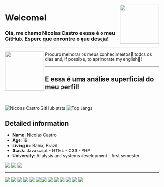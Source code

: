 <img src="https://www.tramaweb.com.br/wp-content/uploads/2019/10/f6719fd6-tenor.gif" align="right" height="128px" width="128px"></img>
<h1>Welcome!</h1>

<h3>Olá, me chamo Nicolas Castro e esse é o meu GitHub. Espero que encontre o que deseja!</h3>
<div>
  
</div>

<hr/>

<div>
  <img src="https://2.bp.blogspot.com/-uo1p9Jg0iHE/Vx5hGehv-DI/AAAAAAAATnw/KFIJ5nyDu1gcxirTTEudZCX2fpkw6DSpQCLcB/s1600/Gif%2BGato%2BEstudando%2BEstrat%25C3%25A9gias%2BMilitares.gif" align="left" height="128px" width="128px"></img>
  <p>Procuro melhorar os meus conhecimentos🧠 todos os dias and, if possible, to aprimorate my english📖!</p>
</div>



<hr/>
<div>
  <h2>E essa é uma análise superficial do meu perfil!</h2>
  
  <br/>
  
  ![Nicolas Castro GitHub stats](https://github-readme-stats.vercel.app/api?username=NicolasCastro01&theme=midnight-purple&show_icons=true)
  ![Top Langs](https://github-readme-stats.vercel.app/api/top-langs/?username=NicolasCastro01&theme=midnight-purple)
  
  
  
</div>


## Detailed information

* **Name**: Nicolas Castro
* **Age**: 19
* **Living in**: Bahia, Brazil
* **Stack**: Javascript - HTML - CSS - PHP
* **University**: Analysis and systems development - first semester


<div>
  <a href="mailto:nicolas.y0909@gmail.com" target="_blank"><img src="https://img.shields.io/badge/Gmail-D14836?style=for-the-badge&logo=gmail&logoColor=white"></img></a>
  <a href="https://twitter.com/NicolasC6432" target="_blank"><img src="https://img.shields.io/badge/Twitter-1DA1F2?style=for-the-badge&logo=twitter&logoColor=white"></img></a>
  <a href="https://www.linkedin.com/in/nicolas-castro01/" target="_blank"><img src="https://img.shields.io/badge/LinkedIn-0077B5?style=for-the-badge&logo=linkedin&logoColor=white"></img></a>
</div>

<hr/>

<div>
  <img src="https://img.shields.io/badge/JavaScript-F7DF1E?style=for-the-badge&logo=javascript&logoColor=black"></img>
  <img src="https://img.shields.io/badge/TypeScript-007ACC?style=for-the-badge&logo=typescript&logoColor=white"></img>
  <img src="https://img.shields.io/badge/HTML5-E34F26?style=for-the-badge&logo=html5&logoColor=white"></img>
  <img src="https://img.shields.io/badge/CSS3-1572B6?style=for-the-badge&logo=css3&logoColor=white"></img>
  <img src="https://img.shields.io/badge/Sass-CC6699?style=for-the-badge&logo=sass&logoColor=white"></img>
  <img src="https://img.shields.io/badge/Node.js-43853D?style=for-the-badge&logo=node.js&logoColor=white"></img>
  <img src="https://img.shields.io/badge/Express.js-404D59?style=for-the-badge"></img>
  <img src="https://img.shields.io/badge/React-20232A?style=for-the-badge&logo=react&logoColor=61DAFB"></img>
  <img src="https://img.shields.io/badge/jQuery-0769AD?style=for-the-badge&logo=jquery&logoColor=white"></img>
  <img src="https://img.shields.io/badge/MySQL-00000F?style=for-the-badge&logo=mysql&logoColor=white"></img>
  <img src="https://img.shields.io/badge/PostgreSQL-316192?style=for-the-badge&logo=postgresql&logoColor=white"></img>
  <img src="https://img.shields.io/badge/MongoDB-4EA94B?style=for-the-badge&logo=mongodb&logoColor=white"></img>
  <img src="	https://img.shields.io/badge/Heroku-430098?style=for-the-badge&logo=heroku&logoColor=white"></img>
</div>


<!---
NicolasCastro01/NicolasCastro01 is a ✨ special ✨ repository because its `README.md` (this file) appears on your GitHub profile.
You can click the Preview link to take a look at your changes.
--->
